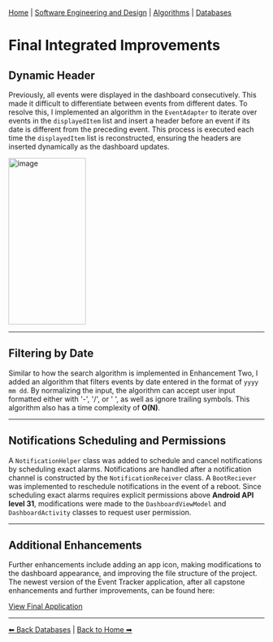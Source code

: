 [Home](../index.md) | [Software Engineering and Design](./software-engineering.md) | [Algorithms](./algorithms.md) | [Databases](./databases.md)
# Final Integrated Improvements

## Dynamic Header
Previously, all events were displayed in the dashboard consecutively. This made it difficult to differentiate between events from different dates. To resolve this, I implemented an algorithm in the `EventAdapter` to iterate over events in the `displayedItem` list and insert a header before an event if its date is different from the preceding event. This process is executed each time the `displayedItem` list is reconstructed, ensuring the headers are inserted dynamically as the dashboard updates.

<img width="152" height="328" alt="image" src="https://github.com/user-attachments/assets/8de231d4-32e3-4db7-b1a1-62fd6fb0442e" />


---

## Filtering by Date

Similar to how the search algorithm is implemented in Enhancement Two, I added an algorithm that filters events by date entered in the format of `yyyy mm dd`. By normalizing the input, the algorithm can accept user input formatted either with '-', '/', or ' ', as well as ignore trailing symbols. This algorithm also has a time complexity of **O(N)**. 

---

## Notifications Scheduling and Permissions

A `NotificationHelper` class was added to schedule and cancel notifications by scheduling exact alarms. Notifications are handled after a notification channel is constructed by the `NotificationReceiver` class. A `BootReciever` was implemented to reschedule notifications in the event of a reboot. Since scheduling exact alarms requires explicit permissions above **Android API level 31**, modifications were made to the `DashboardViewModel` and `DashboardActivity` classes to request user permission. 

---

## Additional Enhancements

Further enhancements include adding an app icon, making modifications to the dashboard appearance, and improving the file structure of the project. The newest version of the Event Tracker application, after all capstone enhancements and further improvements, can be found here:

[View Final Application](https://github.com/atsh-omlet/EventTracker/tree/main/app/src/main/java/com/cs360/eventtrackeratsushi)

---


[⬅ Back Databases](./databases.md) | [Back to Home ➡ ](../index.md)
